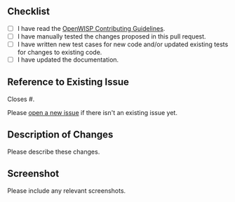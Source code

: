 ## Checklist

- [ ] I have read the [OpenWISP Contributing Guidelines](http://openwisp.io/docs/developer/contributing.html).
- [ ] I have manually tested the changes proposed in this pull request.
- [ ] I have written new test cases for new code and/or updated existing tests for changes to existing code.
- [ ] I have updated the documentation.

## Reference to Existing Issue

Closes #<issue-number>.

Please [open a new issue](https://github.com/openwisp/netjsongraph.js/issues/new/choose) if there isn't an existing issue yet.

## Description of Changes

Please describe these changes.

## Screenshot

Please include any relevant screenshots.
